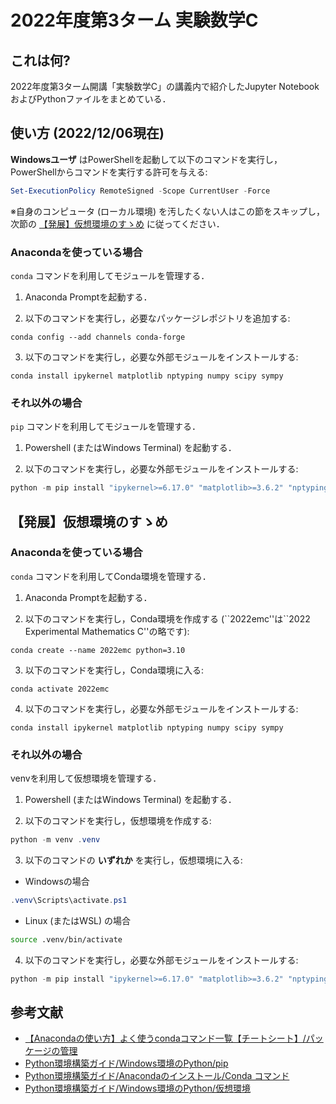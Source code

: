 # 2022年度第3ターム 実験数学C

## これは何?

2022年度第3ターム開講「実験数学C」の講義内で紹介したJupyter NotebookおよびPythonファイルをまとめている．

## 使い方 (2022/12/06現在)

**Windowsユーザ** はPowerShellを起動して以下のコマンドを実行し，PowerShellからコマンドを実行する許可を与える:

```powershell
Set-ExecutionPolicy RemoteSigned -Scope CurrentUser -Force
```

※自身のコンピュータ (ローカル環境) を汚したくない人はこの節をスキップし，次節の [【発展】仮想環境のすゝめ](https://github.com/fumiyanll23/2022-experimental-mathematics-c/tree/main#%E7%99%BA%E5%B1%95%E4%BB%AE%E6%83%B3%E7%92%B0%E5%A2%83%E3%81%AE%E3%81%99%E3%82%9D%E3%82%81) に従ってください．

### Anacondaを使っている場合

`conda` コマンドを利用してモジュールを管理する．

1. Anaconda Promptを起動する．

2. 以下のコマンドを実行し，必要なパッケージレポジトリを追加する:

```terminal
conda config --add channels conda-forge
```

3. 以下のコマンドを実行し，必要な外部モジュールをインストールする:

```terminal
conda install ipykernel matplotlib nptyping numpy scipy sympy
```

### それ以外の場合

`pip` コマンドを利用してモジュールを管理する．

1. Powershell (またはWindows Terminal) を起動する．

2. 以下のコマンドを実行し，必要な外部モジュールをインストールする:

```powershell
python -m pip install "ipykernel>=6.17.0" "matplotlib>=3.6.2" "nptyping>=2.3.1" "numpy>=1.23.4" "scipy>=1.9.3" "sympy>=1.11.1"
```

## 【発展】仮想環境のすゝめ

### Anacondaを使っている場合

`conda` コマンドを利用してConda環境を管理する．

1. Anaconda Promptを起動する．

2. 以下のコマンドを実行し，Conda環境を作成する (\``2022emc''は\``2022 Experimental Mathematics C''の略です):

```terminal
conda create --name 2022emc python=3.10
```

3. 以下のコマンドを実行し，Conda環境に入る:

```terminal
conda activate 2022emc
```

4. 以下のコマンドを実行し，必要な外部モジュールをインストールする:

```terminal
conda install ipykernel matplotlib nptyping numpy scipy sympy
```

### それ以外の場合

venvを利用して仮想環境を管理する．

1. Powershell (またはWindows Terminal) を起動する．

2. 以下のコマンドを実行し，仮想環境を作成する:

```powershell
python -m venv .venv
```

3. 以下のコマンドの **いずれか** を実行し，仮想環境に入る:

- Windowsの場合

```powershell
.venv\Scripts\activate.ps1
```

- Linux (またはWSL) の場合

```bash
source .venv/bin/activate
```

4. 以下のコマンドを実行し，必要な外部モジュールをインストールする:

```powershell
python -m pip install "ipykernel>=6.17.0" "matplotlib>=3.6.2" "nptyping>=2.3.1" "numpy>=1.23.4" "scipy>=1.9.3" "sympy>=1.11.1"
```

## 参考文献

- [【Anacondaの使い方】よく使うcondaコマンド一覧【チートシート】/パッケージの管理](https://hogelog.com/python/conda-command.html#toc7)
- [Python環境構築ガイド/Windows環境のPython/pip](https://www.python.jp/install/windows/pip.html)
- [Python環境構築ガイド/Anacondaのインストール/Conda コマンド](https://www.python.jp/install/anaconda/conda.html)
- [Python環境構築ガイド/Windows環境のPython/仮想環境](https://www.python.jp/install/windows/venv.html)

